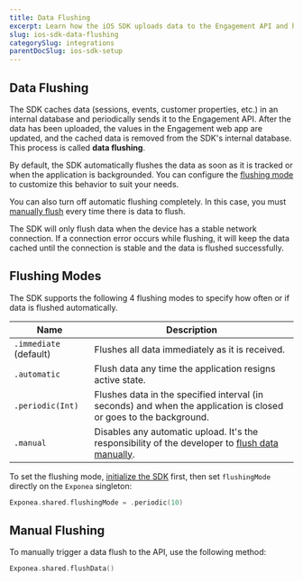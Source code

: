 ```yaml
---
title: Data Flushing
excerpt: Learn how the iOS SDK uploads data to the Engagement API and how to customize this behavior
slug: ios-sdk-data-flushing
categorySlug: integrations
parentDocSlug: ios-sdk-setup
---
```


## Data Flushing
The SDK caches data (sessions, events, customer properties, etc.) in an internal database and periodically sends it to the Engagement API. After the data has been uploaded, the values in the Engagement web app are updated, and the cached data is removed from the SDK's internal database. This process is called **data flushing**.

By default, the SDK automatically flushes the data as soon as it is tracked or when the application is backgrounded. You can configure the [flushing mode](#flushing-modes) to customize this behavior to suit your needs.
 
 You can also turn off automatic flushing completely. In this case, you must [manually flush](#manual-flushing) every time there is data to flush.

The SDK will only flush data when the device has a stable network connection. If a connection error occurs while flushing, it will keep the data cached until the connection is stable and the data is flushed successfully.

## Flushing Modes

The SDK supports the following 4 flushing modes to specify how often or if data is flushed automatically.

| Name                   | Description |
| ---------------------- | ----------- |
| `.immediate` (default) | Flushes all data immediately as it is received. |
| `.automatic`           | Flush data any time the application resigns active state. |
| `.periodic(Int)`       | Flushes data in the specified interval (in seconds) and when the application is closed or goes to the background. |
| `.manual`              | Disables any automatic upload. It's the responsibility of the developer to [flush data manually](#manual-flushing). |

To set the flushing mode, [initialize the SDK](https://documentation.bloomreach.com/engagement/docs/ios-sdk-setup) first, then set `flushingMode` directly on the `Exponea` singleton:

```swift
Exponea.shared.flushingMode = .periodic(10)
```

## Manual Flushing

To manually trigger a data flush to the API, use the following method:

```swift
Exponea.shared.flushData()
```
